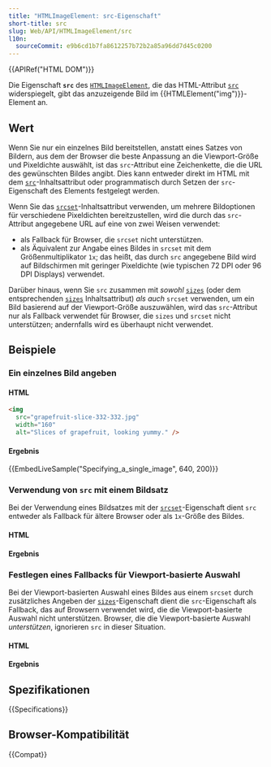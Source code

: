 ```yaml
---
title: "HTMLImageElement: src-Eigenschaft"
short-title: src
slug: Web/API/HTMLImageElement/src
l10n:
  sourceCommit: e9b6cd1b7fa8612257b72b2a85a96dd7d45c0200
---
```


{{APIRef("HTML DOM")}}

Die Eigenschaft **`src`** des [`HTMLImageElement`](/de/docs/Web/API/HTMLImageElement), die das HTML-Attribut [`src`](/de/docs/Web/HTML/Reference/Elements/img#src) widerspiegelt, gibt das anzuzeigende Bild im {{HTMLElement("img")}}-Element an.

## Wert

Wenn Sie nur ein einzelnes Bild bereitstellen, anstatt eines Satzes von Bildern, aus dem der Browser die beste Anpassung an die Viewport-Größe und Pixeldichte auswählt, ist das `src`-Attribut eine Zeichenkette, die die URL des gewünschten Bildes angibt. Dies kann entweder direkt im HTML mit dem [`src`](/de/docs/Web/HTML/Reference/Elements/img#src)-Inhaltsattribut oder programmatisch durch Setzen der `src`-Eigenschaft des Elements festgelegt werden.

Wenn Sie das [`srcset`](/de/docs/Web/HTML/Reference/Elements/img#srcset)-Inhaltsattribut verwenden, um mehrere Bildoptionen für verschiedene Pixeldichten bereitzustellen, wird die durch das `src`-Attribut angegebene URL auf eine von zwei Weisen verwendet:

- als Fallback für Browser, die `srcset` nicht unterstützen.
- als Äquivalent zur Angabe eines Bildes in `srcset` mit dem Größenmultiplikator `1x`; das heißt, das durch `src` angegebene Bild wird auf Bildschirmen mit geringer Pixeldichte (wie typischen 72 DPI oder 96 DPI Displays) verwendet.

Darüber hinaus, wenn Sie `src` zusammen mit _sowohl_ [`sizes`](/de/docs/Web/API/HTMLImageElement/sizes) (oder dem entsprechenden [`sizes`](/de/docs/Web/HTML/Reference/Elements/img#sizes) Inhaltsattribut) _als auch_ `srcset` verwenden, um ein Bild basierend auf der Viewport-Größe auszuwählen, wird das `src`-Attribut nur als Fallback verwendet für Browser, die `sizes` und `srcset` nicht unterstützen; andernfalls wird es überhaupt nicht verwendet.

## Beispiele

### Ein einzelnes Bild angeben

#### HTML

```html
<img
  src="grapefruit-slice-332-332.jpg"
  width="160"
  alt="Slices of grapefruit, looking yummy." />
```

#### Ergebnis

{{EmbedLiveSample("Specifying_a_single_image", 640, 200)}}

### Verwendung von `src` mit einem Bildsatz

Bei der Verwendung eines Bildsatzes mit der [`srcset`](/de/docs/Web/API/HTMLImageElement/srcset)-Eigenschaft dient `src` entweder als Fallback für ältere Browser oder als `1x`-Größe des Bildes.

#### HTML

#### Ergebnis

### Festlegen eines Fallbacks für Viewport-basierte Auswahl

Bei der Viewport-basierten Auswahl eines Bildes aus einem `srcset` durch zusätzliches Angeben der [`sizes`](/de/docs/Web/API/HTMLImageElement/sizes)-Eigenschaft dient die `src`-Eigenschaft als Fallback, das auf Browsern verwendet wird, die die Viewport-basierte Auswahl nicht unterstützen. Browser, die die Viewport-basierte Auswahl _unterstützen_, ignorieren `src` in dieser Situation.

#### HTML

#### Ergebnis

## Spezifikationen

{{Specifications}}

## Browser-Kompatibilität

{{Compat}}
